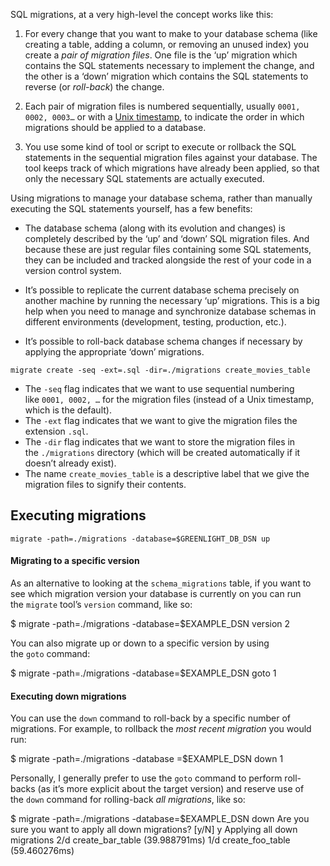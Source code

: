 SQL migrations, at a very high-level the concept works like this:

1. For every change that you want to make to your database schema (like creating a table, adding a column, or removing an unused index) you create a _pair of migration files_. One file is the ‘up’ migration which contains the SQL statements necessary to implement the change, and the other is a ‘down’ migration which contains the SQL statements to reverse (or _roll-back_) the change.
    
2. Each pair of migration files is numbered sequentially, usually `0001, 0002, 0003…` or with a [Unix timestamp](https://en.wikipedia.org/wiki/Unix_time), to indicate the order in which migrations should be applied to a database.
    
3. You use some kind of tool or script to execute or rollback the SQL statements in the sequential migration files against your database. The tool keeps track of which migrations have already been applied, so that only the necessary SQL statements are actually executed.

Using migrations to manage your database schema, rather than manually executing the SQL statements yourself, has a few benefits:

- The database schema (along with its evolution and changes) is completely described by the ‘up’ and ‘down’ SQL migration files. And because these are just regular files containing some SQL statements, they can be included and tracked alongside the rest of your code in a version control system.
    
- It’s possible to replicate the current database schema precisely on another machine by running the necessary ‘up’ migrations. This is a big help when you need to manage and synchronize database schemas in different environments (development, testing, production, etc.).
    
- It’s possible to roll-back database schema changes if necessary by applying the appropriate ‘down’ migrations.

`migrate create -seq -ext=.sql -dir=./migrations create_movies_table`

- The `-seq` flag indicates that we want to use sequential numbering like `0001, 0002, …` for the migration files (instead of a Unix timestamp, which is the default).
- The `-ext` flag indicates that we want to give the migration files the extension `.sql`.
- The `-dir` flag indicates that we want to store the migration files in the `./migrations` directory (which will be created automatically if it doesn’t already exist).
- The name `create_movies_table` is a descriptive label that we give the migration files to signify their contents.
## Executing migrations

`migrate -path=./migrations -database=$GREENLIGHT_DB_DSN up`

#### Migrating to a specific version

As an alternative to looking at the `schema_migrations` table, if you want to see which migration version your database is currently on you can run the `migrate` tool’s `version` command, like so:

$ migrate -path=./migrations -database=$EXAMPLE_DSN version
2

You can also migrate up or down to a specific version by using the `goto` command:

$ migrate -path=./migrations -database=$EXAMPLE_DSN goto 1

#### Executing down migrations

You can use the `down` command to roll-back by a specific number of migrations. For example, to rollback the _most recent migration_ you would run:

$ migrate -path=./migrations -database =$EXAMPLE_DSN down 1

Personally, I generally prefer to use the `goto` command to perform roll-backs (as it’s more explicit about the target version) and reserve use of the `down` command for rolling-back _all migrations_, like so:

$ migrate -path=./migrations -database=$EXAMPLE_DSN down
Are you sure you want to apply all down migrations? [y/N]
y
Applying all down migrations
2/d create_bar_table (39.988791ms)
1/d create_foo_table (59.460276ms)

